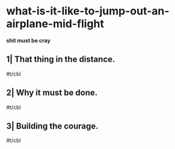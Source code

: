 # what-is-it-like-to-jump-out-an-airplane-mid-flight

__shit must be cray__

## 1| That thing in the distance.

#t/cbl

## 2| Why it must be done.

#t/cbl

## 3| Building the courage.

#t/cbl
